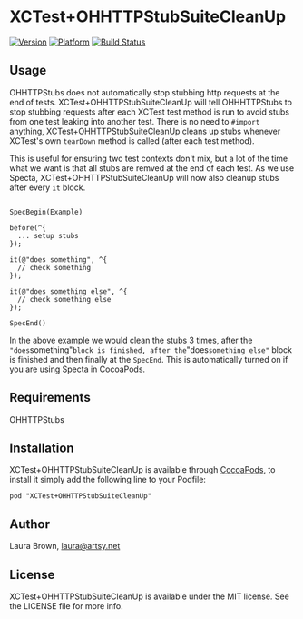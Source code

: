 # XCTest+OHHTTPStubSuiteCleanUp

[![Version](http://cocoapod-badges.herokuapp.com/v/XCTest+OHHTTPStubSuiteCleanUp/badge.png)](http://cocoadocs.org/docsets/XCTest+OHHTTPStubSuiteCleanUp)
[![Platform](http://cocoapod-badges.herokuapp.com/p/XCTest+OHHTTPStubSuiteCleanUp/badge.png)](http://cocoadocs.org/docsets/XCTest+OHHTTPStubSuiteCleanUp)
[![Build Status](https://travis-ci.org/1aurabrown/XCTest-OHHTTPStubSuiteCleanUp.svg)](https://travis-ci.org/1aurabrown/XCTest-OHHTTPStubSuiteCleanUp)

## Usage

OHHTTPStubs does not automatically stop stubbing http requests at the end of tests. XCTest+OHHTTPStubSuiteCleanUp will tell OHHHTTPStubs to stop stubbing requests after each XCTest test method is run to avoid stubs from one test leaking into another test. There is no need to `#import` anything, XCTest+OHHTTPStubSuiteCleanUp cleans up stubs whenever XCTest's own `tearDown` method is called (after each test method).

This is useful for ensuring two test contexts don't mix, but a lot of the time what we want is that all stubs are remved at the end of each test. As we use Specta, XCTest+OHHTTPStubSuiteCleanUp will now also cleanup stubs after every `it` block.

```

SpecBegin(Example)

before(^{
  ... setup stubs
});

it(@"does something", ^{
  // check something
});

it(@"does something else", ^{
  // check something else
});

SpecEnd()

```

In the above example we would clean the stubs 3 times, after the `"does`something"` block is finished, after the `"does`something else"` block is finished and then finally at the `SpecEnd`. This is automatically turned on if you are using Specta in CocoaPods.

## Requirements
OHHTTPStubs

## Installation

XCTest+OHHTTPStubSuiteCleanUp is available through [CocoaPods](http://cocoapods.org), to install
it simply add the following line to your Podfile:

    pod "XCTest+OHHTTPStubSuiteCleanUp"

## Author

Laura Brown, laura@artsy.net

## License

XCTest+OHHTTPStubSuiteCleanUp is available under the MIT license. See the LICENSE file for more info.
